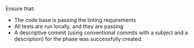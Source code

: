 Ensure that:

 - The code base is passing the linting requirements
 - All tests are run locally, and they are passing
 - A descriptive commit (using conventional commits with a subject and a description) for the phase was successfully created.
